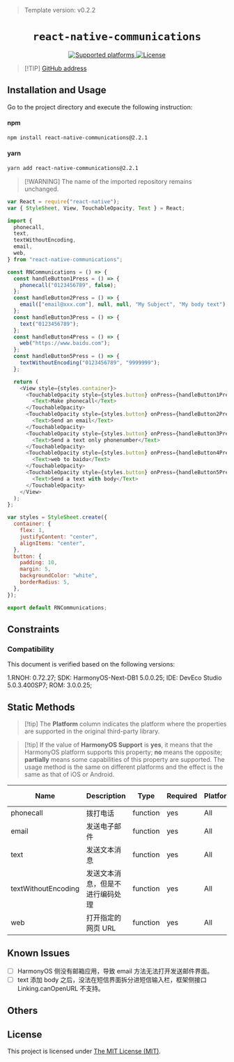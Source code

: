 > Template version: v0.2.2

<p align="center">
  <h1 align="center"> <code>react-native-communications</code> </h1>
</p>
<p align="center">
    <a href="https://github.com/davebeehively/react-native-communications">
        <img src="https://img.shields.io/badge/platforms-android%20|%20ios%20|%20harmony%20-lightgrey.svg" alt="Supported platforms" />
    </a>
    <a href="https://github.com/davebeehively/react-native-communications/blob/master/LICENSE">
        <img src="https://img.shields.io/badge/license-MIT-green.svg" alt="License" />
    </a>
</p>

> [!TIP] [GitHub address](https://github.com/davebeehively/react-native-communications)

## Installation and Usage

Go to the project directory and execute the following instruction:

<!-- tabs:start -->

#### **npm**

```bash
npm install react-native-communications@2.2.1
```

#### **yarn**

```bash
yarn add react-native-communications@2.2.1
```

<!-- tabs:end -->

> [!WARNING] The name of the imported repository remains unchanged.

```js
var React = require("react-native");
var { StyleSheet, View, TouchableOpacity, Text } = React;

import {
  phonecall,
  text,
  textWithoutEncoding,
  email,
  web,
} from "react-native-communications";

const RNCommunications = () => {
  const handleButton1Press = () => {
    phonecall("0123456789", false);
  };
  const handleButton2Press = () => {
    email(["email@xxx.com"], null, null, "My Subject", "My body text");
  };
  const handleButton3Press = () => {
    text("0123456789");
  };
  const handleButton4Press = () => {
    web("https://www.baidu.com");
  };
  const handleButton5Press = () => {
    textWithoutEncoding("0123456789", "9999999");
  };

  return (
    <View style={styles.container}>
      <TouchableOpacity style={styles.button} onPress={handleButton1Press}>
        <Text>Make phonecall</Text>
      </TouchableOpacity>
      <TouchableOpacity style={styles.button} onPress={handleButton2Press}>
        <Text>Send an email</Text>
      </TouchableOpacity>
      <TouchableOpacity style={styles.button} onPress={handleButton3Press}>
        <Text>Send a text only phonenumber</Text>
      </TouchableOpacity>
      <TouchableOpacity style={styles.button} onPress={handleButton4Press}>
        <Text>web to baidu</Text>
      </TouchableOpacity>
      <TouchableOpacity style={styles.button} onPress={handleButton5Press}>
        <Text>Send a text with body</Text>
      </TouchableOpacity>
    </View>
  );
};

var styles = StyleSheet.create({
  container: {
    flex: 1,
    justifyContent: "center",
    alignItems: "center",
  },
  button: {
    padding: 10,
    margin: 5,
    backgroundColor: "white",
    borderRadius: 5,
  },
});

export default RNCommunications;
```

## Constraints

### Compatibility

This document is verified based on the following versions:

1.RNOH: 0.72.27; SDK: HarmonyOS-Next-DB1 5.0.0.25; IDE: DevEco Studio 5.0.3.400SP7; ROM: 3.0.0.25;

## Static Methods

> [!tip] The **Platform** column indicates the platform where the properties are supported in the original third-party library.

> [!tip] If the value of **HarmonyOS Support** is **yes**, it means that the HarmonyOS platform supports this property; **no** means the opposite; **partially** means some capabilities of this property are supported. The usage method is the same on different platforms and the effect is the same as that of iOS or Android.

| Name                | Description                      | Type     | Required | Platform | HarmonyOS Support |
| ------------------- | -------------------------------- | -------- | -------- | -------- | ----------------- |
| phonecall           | 拨打电话                         | function | yes      | All      | yes               |
| email               | 发送电子邮件                     | function | yes      | All      | no                |
| text                | 发送文本消息                     | function | yes      | All      | yes               |
| textWithoutEncoding | 发送文本消息，但是不进行编码处理 | function | yes      | All      | yes               |
| web                 | 打开指定的网页 URL               | function | yes      | All      | yes               |

## Known Issues

- [ ] HarmonyOS 侧没有邮箱应用，导致 email 方法无法打开发送邮件界面。
- [ ] text 添加 body 之后，没法在短信界面拆分进短信输入栏，框架侧接口 Linking.canOpenURL 不支持。

## Others

## License

This project is licensed under [The MIT License (MIT)](https://github.com/davebeehively/react-native-communications/blob/master/LICENSE).
